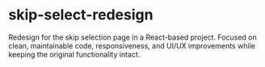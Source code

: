 # skip-select-redesign
Redesign for the skip selection page in a React-based project. Focused on clean, maintainable code, responsiveness, and UI/UX improvements while keeping the original functionality intact.
